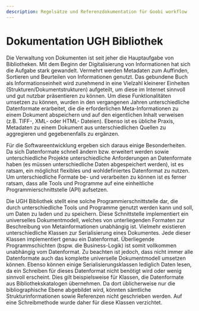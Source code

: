 ```yaml
---
description: Regelsätze und Referenzdokumentation für Goobi workflow
---
```


# Dokumentation UGH Bibliothek

Die Verwaltung von Dokumenten ist seit jeher die Hauptaufgabe von Bibliotheken. Mit dem Beginn der Digitalisierung von Informationen hat sich die Aufgabe stark gewandelt. Vermehrt werden Metadaten zum Auffinden, Sortieren und Beurteilen von Informationen genutzt. Das gebundene Buch als Informationseinheit wird zunehmend in eine Vielzahl kleinerer Einheiten \(Strukturen/Dokumentstrukturen\) aufgeteilt, um diese im Internet sinnvoll und gut nutzbar präsentieren zu können. Um diese Funktionalitäten umsetzen zu können, wurden in den vergangenen Jahren unterschiedliche Datenformate erarbeitet, die die erforderlichen Meta-Informationen zu einem Dokument abspeichern und auf den eigentlichen Inhalt verweisen \(z.B. TIFF-, XML- oder HTML- Dateien\). Ebenso ist es übliche Praxis, Metadaten zu einem Dokument aus unterschiedlichen Quellen zu aggregieren und gegebenenfalls zu ergänzen.

Für die Softwareentwicklung ergeben sich daraus einige Besonderheiten. Da sich Datenformate schnell ändern bzw. erweitert werden sowie unterschiedliche Projekte unterschiedliche Anforderungen an Datenformate haben \(es müssen unterschiedliche Daten abgespeichert werden\), ist es ratsam, ein möglichst flexibles und wohldefiniertes Datenformat zu nutzen. Um unterschiedliche Formate be- und verarbeiten zu können ist es ferner ratsam, dass alle Tools und Programme auf eine einheitliche Programmierschnittstelle \(API\) aufsetzen.

Die UGH Bibliothek stellt eine solche Programmierschnittstelle dar, die durch unterschiedliche Tools und Programme genutzt werden kann und soll, um Daten zu laden und zu speichern. Diese Schnittstelle implementiert ein universelles Dokumentmodell, welches von unterliegenden Formaten zur Beschreibung von Metainformationen unabhängig ist. Vielmehr existieren unterschiedliche Klassen zur Serialisierung eines Dokumentes. Jede dieser Klassen implementiert genau ein Datenformat. Überliegende Programmschichten \(bspw. die Business-Logik\) ist somit vollkommen unabhängig vom Datenformat. Zu beachten ist jedoch, dass nicht immer alle Datenformate auch das komplette universelle Dokumentmodell umsetzen können. Ebenso können einige Serialisierungsklassen lediglich Daten lesen, da ein Schreiben für dieses Datenformat nicht benötigt wird oder wenig sinnvoll erscheint. Dies gilt beispielsweise für Klassen, die Datenformate aus Bibliothekskatalogen übernehmen. Da dort üblicherweise nur die bibliographische Ebene abgebildet wird, könnten sämtliche Strukturinformationen sowie Referenzen nicht geschrieben werden. Auf eine Schreibmethode wurde daher für diese Klassen verzichtet.

